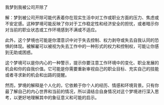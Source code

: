 我梦到我被公司开除了

解：梦到被公司开除可能代表着你在现实生活中对工作或职业方面的压力、焦虑或不安定感。这种梦境可能反映了你对于工作稳定性和经济安全的担忧，或者暗示你对当前的职业状态或工作环境感到不满或不适应。

此外，这个梦境也可能是你潜意识中对于失去控制、权力剥夺或失去自我认同的恐惧的体现。被解雇可以被视为失去工作中的一种形式的权力和控制权，可能让你感到无助或困惑。

这个梦境可以是你内心的一种警示，提示你要注意工作环境中的变化、职业发展的机会和你的自我价值。它可能是你需要重新审视自己的职业目标、充实自己的技能或者寻求新的机会和出路的提醒。

然而，梦境的解释是个人化的，它依赖于你个人的经历、情感和环境背景。只有你最了解自己的内心世界和当前的情况，所以请结合自身情况对这个梦境进行深入思考，以更好地理解其中的象征意义和可能的启示。